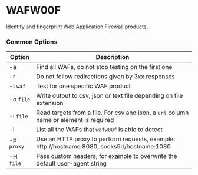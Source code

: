 # WAFW00F

Identify and fingerprint Web Application Firewall products.

### Common Options

| Option | Description |
| --- | --- |
| -a | Find all WAFs, do not stop testing on the first one |
| -r | Do not follow redirections given by 3xx responses |
| -t `waf` | Test for one specific WAF product |
| -o `file` | Write output to csv, json or text file depending on file extension |
| -i `file` | Read targets from a file. For csv and json, a `url` column name or element is required |
| -l | List all the WAFs that `wafw00f` is able to detect |
| -p `proxy` | Use an HTTP proxy to perform requests, example: http://hostname:8080, socks5://hostname:1080 |
| -H `file` | Pass custom headers, for example to overwrite the default user-agent string |



